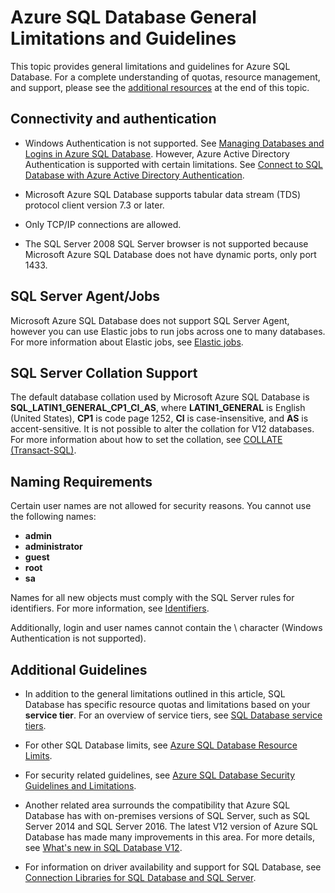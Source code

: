 <properties
   pageTitle="Azure SQL Database General Limitations and Guidelines"
   description="This page describes some general limitations for Azure SQL Database as well as areas of interoperability and support."
   services="sql-database"
   documentationCenter="na"
   authors="CarlRabeler"
   manager="jhubbard"
   editor="monicar" />
<tags
   ms.service="sql-database"
   ms.devlang="na"
   ms.topic="article"
   ms.tgt_pltfrm="na"
   ms.workload="data-management"
   ms.date="09/06/2016"
   ms.author="carlrab" />

# Azure SQL Database General Limitations and Guidelines

This topic provides general limitations and guidelines for Azure SQL Database. For a complete understanding of quotas, resource management, and support, please see the [additional resources](#additional-guidelines) at the end of this topic.

## Connectivity and authentication

  - Windows Authentication is not supported. See [Managing Databases and Logins in Azure SQL Database](sql-database-manage-logins.md). However, Azure Active Directory Authentication is supported with certain limitations. See [Connect to SQL Database with Azure Active Directory Authentication](sql-database-aad-authentication.md).

  - Microsoft Azure SQL Database supports tabular data stream (TDS) protocol client version 7.3 or later.

  - Only TCP/IP connections are allowed.

  - The SQL Server 2008 SQL Server browser is not supported because Microsoft Azure SQL Database does not have dynamic ports, only port 1433.

## SQL Server Agent/Jobs

Microsoft Azure SQL Database does not support SQL Server Agent, however you can use Elastic jobs to run jobs across one to many databases. For more information about Elastic jobs, see [Elastic jobs](sql-database-elastic-jobs-overview.md).

## SQL Server Collation Support

The default database collation used by Microsoft Azure SQL Database is **SQL_LATIN1_GENERAL_CP1_CI_AS**, where **LATIN1_GENERAL** is English (United States), **CP1** is code page 1252, **CI** is case-insensitive, and **AS** is accent-sensitive. It is not possible to alter the collation for V12 databases. For more information about how to set the collation, see [COLLATE (Transact-SQL)](https://msdn.microsoft.com/library/ms184391.aspx).

## Naming Requirements

Certain user names are not allowed for security reasons. You cannot use the following names:

 - **admin**
 - **administrator**
 - **guest**
 - **root**
 - **sa**

Names for all new objects must comply with the SQL Server rules for identifiers. For more information, see [Identifiers](https://msdn.microsoft.com/library/ms175874.aspx).

Additionally, login and user names cannot contain the \ character (Windows Authentication is not supported).

## Additional Guidelines

- In addition to the general limitations outlined in this article, SQL Database has specific resource quotas and limitations based on your **service tier**. For an overview of service tiers, see [SQL Database service tiers](sql-database-service-tiers.md).

- For other SQL Database limits, see [Azure SQL Database Resource Limits](sql-database-resource-limits.md).

- For security related guidelines, see [Azure SQL Database Security Guidelines and Limitations](sql-database-security-guidelines.md).

- Another related area surrounds the compatibility that Azure SQL Database has with on-premises versions of SQL Server, such as SQL Server 2014 and SQL Server 2016. The latest V12 version of Azure SQL Database has made many improvements in this area. For more details, see [What's new in SQL Database V12](sql-database-v12-whats-new.md).

- For information on driver availability and support for SQL Database, see [Connection Libraries for SQL Database and SQL Server](sql-database-libraries.md).
